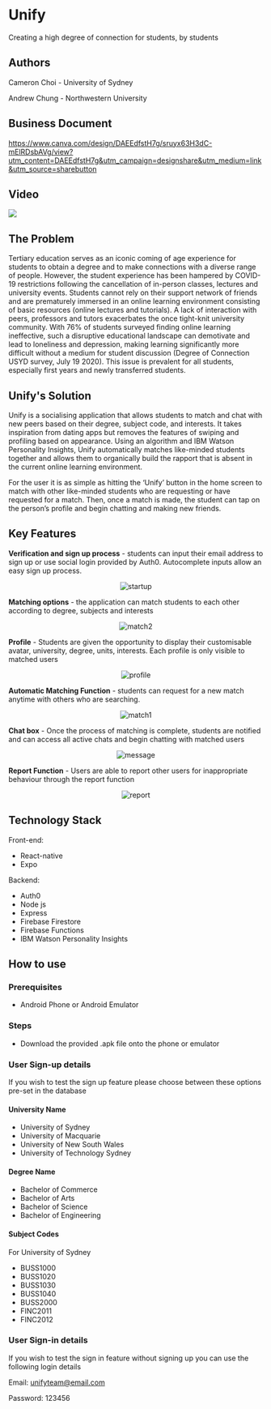# Unify

Creating a high degree of connection for students, by students

## Authors

Cameron Choi - University of Sydney

Andrew Chung - Northwestern University

## Business Document

https://www.canva.com/design/DAEEdfstH7g/sruyx63H3dC-mElRDsbAVg/view?utm_content=DAEEdfstH7g&utm_campaign=designshare&utm_medium=link&utm_source=sharebutton

## Video

[![](http://img.youtube.com/vi/iYj3i6y5SHk/0.jpg)](http://www.youtube.com/watch?v=iYj3i6y5SHk "Unify")

## The Problem

Tertiary education serves as an iconic coming of age experience for students to obtain a degree and to make connections with a diverse range of people. However, the student experience has been hampered by COVID-19 restrictions following the cancellation of in-person classes, lectures and university events. Students cannot rely on their support network of friends and are prematurely immersed in an online learning environment consisting of basic resources (online lectures and tutorials). A lack of interaction with peers, professors and tutors exacerbates the once tight-knit university community. With 76% of students surveyed finding online learning ineffective, such a disruptive educational landscape can demotivate and lead to loneliness and depression, making learning significantly more difficult without a medium for student discussion (Degree of Connection USYD survey, July 19 2020). This issue is prevalent for all students, especially first years and newly transferred students.

## Unify's Solution

Unify is a socialising application that allows students to match and chat with new peers based on their degree, subject code, and interests. It takes inspiration from dating apps but removes the features of swiping and profiling based on appearance. Using an algorithm and IBM Watson Personality Insights, Unify automatically matches like-minded students together and allows them to organically build the rapport that is absent in the current online learning environment.

For the user it is as simple as hitting the ‘Unify’ button in the home screen to match with other like-minded students who are requesting or have requested for a match. Then, once a match is made, the student can tap on the person’s profile and begin chatting and making new friends.

## Key Features

**Verification and sign up process** - students can input their email address to sign up or use social login provided by Auth0. Autocomplete inputs allow an easy sign up process.

<p align="center">
  <img src="./screenshots/Startupscreen.png" alt="startup">
</p>

**Matching options** - the application can match students to each other according to degree, subjects and interests

<p align="center">
  <img src="./screenshots/Match2.png" alt="match2">
</p>

**Profile** - Students are given the opportunity to display their customisable avatar, university, degree, units, interests. Each profile is only visible to matched users

<p align="center">
  <img src="./screenshots/Profile.png" alt="profile">
</p>

**Automatic Matching Function** - students can request for a new match anytime with others who are searching.

<p align="center">
  <img src="./screenshots/Match1.png" alt="match1">
</p>

**Chat box** - Once the process of matching is complete, students are notified and can access all active chats and begin chatting with matched users

<p align="center">
  <img src="./screenshots/Message.png" alt="message">
</p>

**Report Function** - Users are able to report other users for inappropriate behaviour through the report function

<p align="center">
  <img src="./screenshots/Report.png" alt="report">
</p>

## Technology Stack

Front-end:

- React-native
- Expo

Backend:

- Auth0
- Node js
- Express
- Firebase Firestore
- Firebase Functions
- IBM Watson Personality Insights

## How to use

### Prerequisites

- Android Phone or Android Emulator

### Steps

- Download the provided .apk file onto the phone or emulator

### User Sign-up details

If you wish to test the sign up feature please choose between these options pre-set in the database

#### University Name

- University of Sydney
- University of Macquarie
- University of New South Wales
- University of Technology Sydney

#### Degree Name

- Bachelor of Commerce
- Bachelor of Arts
- Bachelor of Science
- Bachelor of Engineering

#### Subject Codes

For University of Sydney

- BUSS1000
- BUSS1020
- BUSS1030
- BUSS1040
- BUSS2000
- FINC2011
- FINC2012

### User Sign-in details

If you wish to test the sign in feature without signing up you can use the following login details

Email: unifyteam@email.com

Password: 123456
